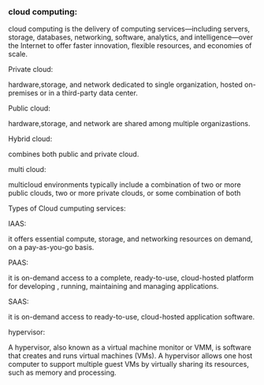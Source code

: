 ### cloud computing:

cloud computing is the delivery of computing services—including servers, storage, databases, networking, software,
analytics, and intelligence—over the Internet to offer faster innovation, flexible resources, and economies of scale.

Private cloud:

hardware,storage, and network dedicated to single organization,
hosted on-premises or in a third-party data center.


Public cloud:

hardware,storage, and network are shared among multiple organizastions.

Hybrid cloud:

combines both public and private cloud.


multi cloud:

multicloud environments typically include a combination of two or more public clouds, two or more private clouds, 
or some combination of both

Types of Cloud cumputing services:

IAAS:

it offers essential compute, storage, and networking resources on demand, on a pay-as-you-go basis.

PAAS:

it is on-demand access to a complete, ready-to-use, cloud-hosted platform for developing
, running, maintaining and managing applications.

SAAS:

it is on-demand access to ready-to-use, cloud-hosted application software.

hypervisor:

A hypervisor, also known as a virtual machine monitor or VMM, is software that creates and runs virtual machines (VMs). 
A hypervisor allows one host computer to support multiple guest VMs by virtually sharing its resources, such as memory and processing.



